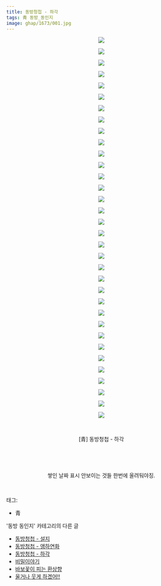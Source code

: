 ```yaml
---
title: 동방청첩 - 하각
tags: 青 동방_동인지
image: ghap/1673/001.jpg
---
```

<div class="article">
<p style="text-align: center; clear: none; float: none;"><img src="{{ site.nasurl }}/ghap/1673/001.jpg"/></p>
<p style="text-align: center; clear: none; float: none;"><img src="{{ site.nasurl }}/ghap/1673/002.jpg"/></p>
<p style="text-align: center; clear: none; float: none;"><img src="{{ site.nasurl }}/ghap/1673/003.jpg"/></p>
<p style="text-align: center; clear: none; float: none;"><img src="{{ site.nasurl }}/ghap/1673/004.jpg"/></p>
<p style="text-align: center; clear: none; float: none;"><img src="{{ site.nasurl }}/ghap/1673/005.jpg"/></p>
<p style="text-align: center; clear: none; float: none;"><img src="{{ site.nasurl }}/ghap/1673/006.jpg"/></p>
<p style="text-align: center; clear: none; float: none;"><img src="{{ site.nasurl }}/ghap/1673/007.jpg"/></p>
<p style="text-align: center; clear: none; float: none;"><img src="{{ site.nasurl }}/ghap/1673/008.jpg"/></p>
<p style="text-align: center; clear: none; float: none;"><img src="{{ site.nasurl }}/ghap/1673/009.jpg"/></p>
<p style="text-align: center; clear: none; float: none;"><img src="{{ site.nasurl }}/ghap/1673/010.jpg"/></p>
<p style="text-align: center; clear: none; float: none;"><img src="{{ site.nasurl }}/ghap/1673/011.jpg"/></p>
<p style="text-align: center; clear: none; float: none;"><img src="{{ site.nasurl }}/ghap/1673/012.jpg"/></p>
<p style="text-align: center; clear: none; float: none;"><img src="{{ site.nasurl }}/ghap/1673/013.jpg"/></p>
<p style="text-align: center; clear: none; float: none;"><img src="{{ site.nasurl }}/ghap/1673/014.jpg"/></p>
<p style="text-align: center; clear: none; float: none;"><img src="{{ site.nasurl }}/ghap/1673/015.jpg"/></p>
<p style="text-align: center; clear: none; float: none;"><img src="{{ site.nasurl }}/ghap/1673/016.jpg"/></p>
<p style="text-align: center; clear: none; float: none;"><img src="{{ site.nasurl }}/ghap/1673/017.jpg"/></p>
<p style="text-align: center; clear: none; float: none;"><img src="{{ site.nasurl }}/ghap/1673/018.jpg"/></p>
<p style="text-align: center; clear: none; float: none;"><img src="{{ site.nasurl }}/ghap/1673/019.jpg"/></p>
<p style="text-align: center; clear: none; float: none;"><img src="{{ site.nasurl }}/ghap/1673/020.jpg"/></p>
<p style="text-align: center; clear: none; float: none;"><img src="{{ site.nasurl }}/ghap/1673/021.jpg"/></p>
<p style="text-align: center; clear: none; float: none;"><img src="{{ site.nasurl }}/ghap/1673/022.jpg"/></p>
<p style="text-align: center; clear: none; float: none;"><img src="{{ site.nasurl }}/ghap/1673/023.jpg"/></p>
<p style="text-align: center; clear: none; float: none;"><img src="{{ site.nasurl }}/ghap/1673/024.jpg"/></p>
<p style="text-align: center; clear: none; float: none;"><img src="{{ site.nasurl }}/ghap/1673/025.jpg"/></p>
<p style="text-align: center; clear: none; float: none;"><img src="{{ site.nasurl }}/ghap/1673/026.jpg"/></p>
<p style="text-align: center; clear: none; float: none;"><img src="{{ site.nasurl }}/ghap/1673/027.jpg"/></p>
<p style="text-align: center; clear: none; float: none;"><img src="{{ site.nasurl }}/ghap/1673/028.jpg"/></p>
<p style="text-align: center; clear: none; float: none;"><img src="{{ site.nasurl }}/ghap/1673/029.jpg"/></p>
<p style="text-align: center; clear: none; float: none;"><img src="{{ site.nasurl }}/ghap/1673/030.jpg"/></p>
<p style="text-align: center; clear: none; float: none;"><img src="{{ site.nasurl }}/ghap/1673/031.jpg"/></p>
<p style="text-align: center; clear: none; float: none;"><img src="{{ site.nasurl }}/ghap/1673/032.jpg"/></p>
<p style="text-align: center; clear: none; float: none;"><img src="{{ site.nasurl }}/ghap/1673/033.jpg"/></p>
<p style="text-align: center; clear: none; float: none;"><img src="{{ site.nasurl }}/ghap/1673/034.jpg"/></p>
<p style="text-align: center; clear: none; float: none;"><br/></p>
<p style="text-align: center; clear: none; float: none;">[青] 동방청첩 - 하각</p>
<p style="text-align: center; clear: none; float: none;"><br/></p>
<p style="text-align: center; clear: none; float: none;"><br/></p>
<p style="text-align: center; clear: none; float: none;">쌓인 날짜 표시 안보이는 것들 한번에 올려둬야징.</p>
<p><br/></p>
</div><div class="tagTrail">
<p>태그: </p>
<ul>
<li>青</li>
</ul>
</div><div class="another">
<p>'동방 동인지' 카테고리의 다른 글</p>
<ul>
<li><a href="/2016-08-18-ghap_1675">동방청첩 - 설지</a></li>
<li><a href="/2016-08-18-ghap_1674">동방청첩 - 앵하연화</a></li>
<li><a href="/2016-08-18-ghap_1673">동방청첩 - 하각</a></li>
<li><a href="/2016-08-18-ghap_1672">비밀이야기</a></li>
<li><a href="/2016-08-18-ghap_1671">바보꽃이 피는 환상향</a></li>
<li><a href="/2016-08-18-ghap_1670">울거나 웃게 하겠어!!</a></li>
</ul>
</div><div class="cb_module cb_fluid">
<div class="cb_wrt cb_profile">
</div><!-- commentList close -->
</div>